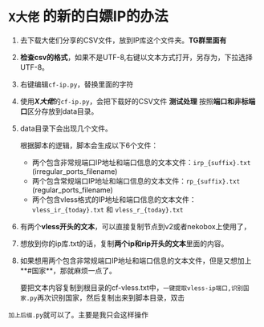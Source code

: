 # `X大佬` 的新的白嫖IP的办法

1. 去下载大佬们分享的CSV文件，放到IP库这个文件夹。**TG群里面有**

2. **检查csv的格式**，如果不是UTF-8,右键以文本方式打开，另存为，下拉选择UTF-8。

3. 右键编辑`cf-ip.py`，替换里面的字符

4. 使用***X大佬***的`cf-ip.py`，会把下载好的CSV文件 **测试处理** 按照**端口和非标端口**区分存放到data目录。

5. data目录下会出现几个文件。

   根据脚本的逻辑，脚本会生成以下6个文件：

   - 两个包含非常规端口IP地址和端口信息的文本文件：`irp_{suffix}.txt` (irregular_ports_filename)
   - 两个包含常规端口IP地址和端口信息的文本文件：`rp_{suffix}.txt` (regular_ports_filename)
   - 两个包含vless格式的IP地址和端口信息的文本文件：`vless_ir_{today}.txt` 和 `vless_r_{today}.txt`

6. 有两个**vless开头的文本**，可以直接复制节点到v2或者nekobox上使用了，

7. 想放到你的ip库.txt的话，复制**两个ip和rip开头的文本**里面的内容。

8. 如果想用两个包含非常规端口IP地址和端口信息的文本文件，但是又想加上**#国家**，那就麻烦一点了。

   要把文本内容复制到根目录的cf-vless.txt中，`一键提取vless-ip端口,识别国家.py`再次识别国家，然后复制出来到脚本目录，双击

`加上后缀.py`就可以了。主要是我只会这样操作